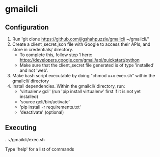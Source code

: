 # gmailcli

## Configuration
1. Run 'git clone https://github.com/jigshahpuzzle/gmailcli ~/gmailcli/'
2. Create a client_secret.json file with Google to access their APIs, and store in credentials/ directory.
	- To complete this, follow step 1 here: https://developers.google.com/gmail/api/quickstart/python
    - Make sure that the client_secret file generated is of type 'installed' and not 'web'.
3. Make bash script executable by doing "chmod u+x exec.sh" within the gmailcli/ directory  
4. Install dependencies. Within the gmailcli/ directory, run:
	- 'virtualenv gcli' (run 'pip install virtualenv' first if it is not yet installed)
    - 'source gcli/bin/activate'
    - 'pip install -r requirements.txt'
    - 'deactivate' (optional)

## Executing
. ~/gmailcli/exec.sh

Type 'help' for a list of commands
